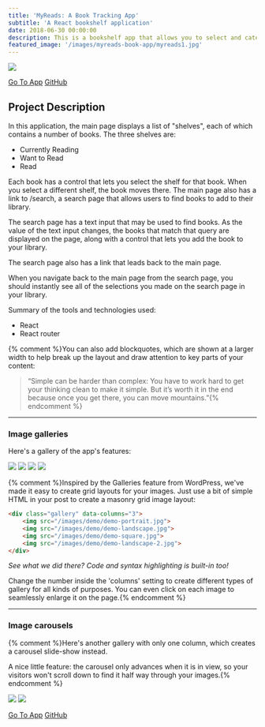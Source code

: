 ```yaml
---
title: 'MyReads: A Book Tracking App'
subtitle: 'A React bookshelf application'
date: 2018-06-30 00:00:00
description: This is a bookshelf app that allows you to select and categorize books you have read, are currently reading, or want to read. The project emphasizes using React to build the application and provides an API server and client library.
featured_image: '/images/myreads-book-app/myreads1.jpg'
---
```


![](/images/myreads-book-app/myreads1.jpg)

<a href="https://master.dc3naz24nc2ew.amplifyapp.com/" class="button button--large">Go To App</a>
<a href="https://github.com/amar086/reactnd-project-myreads-starter" class="button button--large">GitHub</a>

## Project Description

In this application, the main page displays a list of "shelves", each of which contains a number of books. The three shelves are:

* Currently Reading
* Want to Read
* Read

Each book has a control that lets you select the shelf for that book. When you select a different shelf, the book moves there. 
The main page also has a link to /search, a search page that allows users to find books to add to their library.

The search page has a text input that may be used to find books. As the value of the text input changes, the books that match that query are displayed on the page, along with a control that lets you add the book to your library. 

The search page also has a link that leads back to the main page.

When you navigate back to the main page from the search page, you should instantly see all of the selections you made on the search page in your library.



Summary of the tools and technologies used:
* React
* React router


{% comment %}You can also add blockquotes, which are shown at a larger width to help break up the layout and draw attention to key parts of your content:

> “Simple can be harder than complex: You have to work hard to get your thinking clean to make it simple. But it’s worth it in the end because once you get there, you can move mountains.”{% endcomment %}


---

### Image galleries

Here's a gallery of the app's features:

<div class="gallery" data-columns="3">
	<img src="/images/myreads-book-app/myreads1.jpg">
	<img src="/images/myreads-book-app/myreads2.jpg">
	<img src="/images/myreads-book-app/myreads3.jpg">
	<img src="/images/myreads-book-app/myreads4.jpg">
</div>

{% comment %}Inspired by the Galleries feature from WordPress, we've made it easy to create grid layouts for your images. Just use a bit of simple HTML in your post to create a masonry grid image layout:

```html
<div class="gallery" data-columns="3">
    <img src="/images/demo/demo-portrait.jpg">
    <img src="/images/demo/demo-landscape.jpg">
    <img src="/images/demo/demo-square.jpg">
    <img src="/images/demo/demo-landscape-2.jpg">
</div>
```

*See what we did there? Code and syntax highlighting is built-in too!*

Change the number inside the 'columns' setting to create different types of gallery for all kinds of purposes. You can even click on each image to seamlessly enlarge it on the page.{% endcomment %}

---

### Image carousels

{% comment %}Here's another gallery with only one column, which creates a carousel slide-show instead.

A nice little feature: the carousel only advances when it is in view, so your visitors won't scroll down to find it half way through your images.{% endcomment %}

<div class="gallery" data-columns="1">
	<img src="/images/myreads-book-app/myreads2.jpg">
	<img src="/images/myreads-book-app/myreads4.jpg">
</div>



<a href="https://master.dc3naz24nc2ew.amplifyapp.com/" class="button button--large">Go To App</a>
<a href="https://github.com/amar086/reactnd-project-myreads-starter" class="button button--large">GitHub</a>